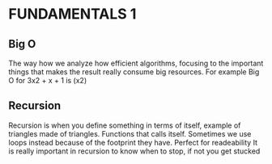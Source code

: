 # FUNDAMENTALS 1

## Big O

The way how we analyze how efficient algorithms, focusing to the important things that makes the result really consume big resources. For example Big O for 3x2 + x + 1 is (x2)

## Recursion

Recursion is when you define something in terms of itself, example of triangles made of triangles.
Functions that calls itself. Sometimes we use loops instead because of the footprint they have. Perfect for readeability
It is really important in recursion to know when to stop, if not you get stucked
